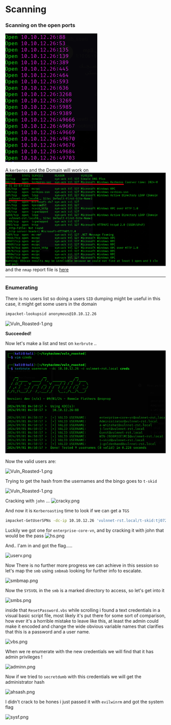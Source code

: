 
# Scanning

### Scanning on the open ports

![Vuln_Roasted.png](Vuln_Roasted.png)

A `kerberos` and the Domain will work on 
![Vuln_Roasted-1.png](Vuln_Roasted-1.png)
 and the `nmap` report file is [here](nmap.txt)

---

### Enumerating 

There is no users list so doing a users `SID` dumping might be useful in this case, it might get some users in the domain

```bash
impacket-lookupsid anonymous@10.10.12.26 
```

![Vuln_Roasted-1.png](users.png)

**Succeeded!**

Now let's make a list and test on `kerbrute` ..

![Vuln_Roasted-1.png](THM_Learning_era/photos/srv/test.png)

Now the valid users are:

![Vuln_Roasted-1.png](validy.png)

Trying to get the hash from the usernames and the bingo goes to `t-skid`

![Vuln_Roasted-1.png](hashy.png)

Cracking with `john` ...
![cracky.png](cracky.png)

And now it is `Kerberoasting` time to look if we can get a `TGS`
```bash
impacket-GetUserSPNs -dc-ip 10.10.12.26 'vulnnet-rst.local/t-skid:tj072889*' -outputfile khash
```

Luckily we got one for `enterprise-core-vn`, and by cracking it with john that would be the pass
 ![hs.png](hs.png)

And.. I'am in and got the flag.....

![userv.png](userv.png)

Now There is no further more progress we can achieve in this session so let's map the `smb` using `smbmab` looking for further info to escalate.

![smbmap.png](smbmap.png)

Now the `SYSVOL` in the `smb` is a marked directory to access, so let's get into it

![smbs.png](smbs.png)

inside that `ResetPassword.vbs` while scrolling i found a text credentials in a visual basic script file, most likely it's put there for some sort of comparison, how ever it's a horrible mistake to leave like this, at least the admin could make it encoded and change the wide obvious variable names that clarifies that this is a password and a user name.

![vbs.png](vbs.png)

When we re enumerate with the new credentials we will find that it has admin privileges !

![adminn.png](adminn.png)

Now if we tried to `secretdumb` with this credentials we will get the administrator hash 

![ahsash.png](ahsash.png)

I didn't crack to be hones i just passed it with `evilwinrm` and got the system flag

![sysf.png](sysf.png)